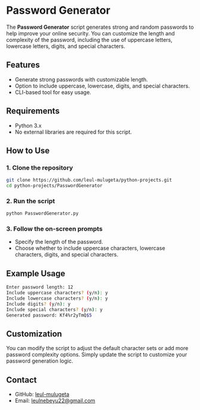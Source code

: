 # Password Generator

The **Password Generator** script generates strong and random passwords to help improve your online security. You can customize the length and complexity of the password, including the use of uppercase letters, lowercase letters, digits, and special characters.

## Features
- Generate strong passwords with customizable length.
- Option to include uppercase, lowercase, digits, and special characters.
- CLI-based tool for easy usage.

## Requirements
- Python 3.x
- No external libraries are required for this script.

## How to Use

### 1. Clone the repository
```sh
git clone https://github.com/leul-mulugeta/python-projects.git
cd python-projects/PasswordGenerator
```

### 2. Run the script
```sh
python PasswordGenerator.py
```

### 3. Follow the on-screen prompts
- Specify the length of the password.
- Choose whether to include uppercase characters, lowercase characters, digits, and special characters.

## Example Usage
```sh
Enter password length: 12
Include uppercase characters? (y/n): y
Include lowercase characters? (y/n): y
Include digits? (y/n): y
Include special characters? (y/n): y
Generated password: Kf4%r2yTmQ$5
```

## Customization
You can modify the script to adjust the default character sets or add more password complexity options. Simply update the script to customize your password generation logic.

## Contact
- GitHub: [leul-mulugeta](https://github.com/leul-mulugeta)
- Email: leulnebeyu22@gmail.com